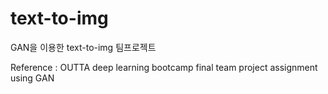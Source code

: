 # text-to-img
GAN을 이용한 text-to-img 팀프로젝트

Reference : OUTTA deep learning bootcamp final team project assignment using GAN
